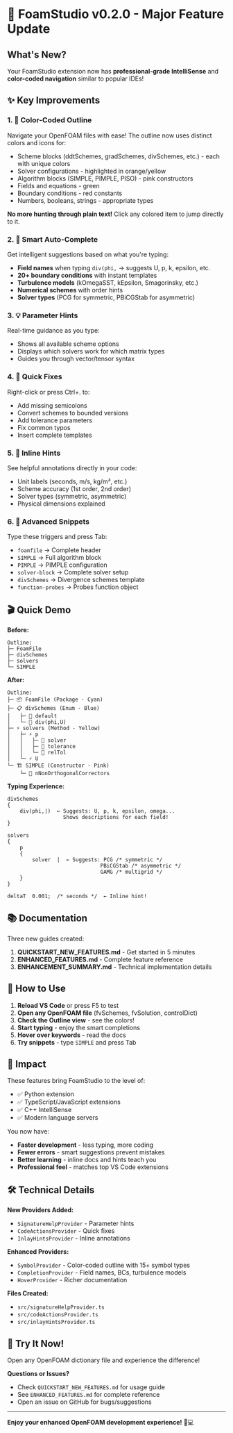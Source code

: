 # 🎉 FoamStudio v0.2.0 - Major Feature Update

## What's New?

Your FoamStudio extension now has **professional-grade IntelliSense** and **color-coded navigation** similar to popular IDEs!

## ✨ Key Improvements

### 1. 🎨 **Color-Coded Outline** 
Navigate your OpenFOAM files with ease! The outline now uses distinct colors and icons for:
- Scheme blocks (ddtSchemes, gradSchemes, divSchemes, etc.) - each with unique colors
- Solver configurations - highlighted in orange/yellow
- Algorithm blocks (SIMPLE, PIMPLE, PISO) - pink constructors
- Fields and equations - green
- Boundary conditions - red constants
- Numbers, booleans, strings - appropriate types

**No more hunting through plain text!** Click any colored item to jump directly to it.

### 2. 🎯 **Smart Auto-Complete**
Get intelligent suggestions based on what you're typing:
- **Field names** when typing `div(phi,` → suggests U, p, k, epsilon, etc.
- **20+ boundary conditions** with instant templates
- **Turbulence models** (kOmegaSST, kEpsilon, Smagorinsky, etc.)
- **Numerical schemes** with order hints
- **Solver types** (PCG for symmetric, PBiCGStab for asymmetric)

### 3. 💡 **Parameter Hints**
Real-time guidance as you type:
- Shows all available scheme options
- Displays which solvers work for which matrix types
- Guides you through vector/tensor syntax

### 4. 🔧 **Quick Fixes**
Right-click or press Ctrl+. to:
- Add missing semicolons
- Convert schemes to bounded versions
- Add tolerance parameters
- Fix common typos
- Insert complete templates

### 5. 📝 **Inline Hints**
See helpful annotations directly in your code:
- Unit labels (seconds, m/s, kg/m³, etc.)
- Scheme accuracy (1st order, 2nd order)
- Solver types (symmetric, asymmetric)
- Physical dimensions explained

### 6. 🚀 **Advanced Snippets**
Type these triggers and press Tab:
- `foamfile` → Complete header
- `SIMPLE` → Full algorithm block
- `PIMPLE` → PIMPLE configuration
- `solver-block` → Complete solver setup
- `divSchemes` → Divergence schemes template
- `function-probes` → Probes function object

## 🎬 Quick Demo

**Before:**
```
Outline:
├─ FoamFile
├─ divSchemes
├─ solvers
└─ SIMPLE
```

**After:**
```
Outline:
├─ 📦 FoamFile (Package - Cyan)
├─ 📋 divSchemes (Enum - Blue) 
│   ├─ 🔑 default
│   └─ 🔑 div(phi,U)
├─ ⚡ solvers (Method - Yellow)
│   ├─ ⚡ p
│   │   ├─ 📐 solver
│   │   ├─ 🔢 tolerance
│   │   └─ 🔢 relTol
│   └─ ⚡ U
└─ 🏗️ SIMPLE (Constructor - Pink)
    └─ 🔢 nNonOrthogonalCorrectors
```

**Typing Experience:**
```openfoam
divSchemes
{
    div(phi,|)  ← Suggests: U, p, k, epsilon, omega...
                  Shows descriptions for each field!
}

solvers
{
    p
    {
        solver  |  ← Suggests: PCG /* symmetric */
                              PBiCGStab /* asymmetric */
                              GAMG /* multigrid */
    }
}

deltaT  0.001;  /* seconds */  ← Inline hint!
```

## 📚 Documentation

Three new guides created:
1. **QUICKSTART_NEW_FEATURES.md** - Get started in 5 minutes
2. **ENHANCED_FEATURES.md** - Complete feature reference
3. **ENHANCEMENT_SUMMARY.md** - Technical implementation details

## 🔄 How to Use

1. **Reload VS Code** or press F5 to test
2. **Open any OpenFOAM file** (fvSchemes, fvSolution, controlDict)
3. **Check the Outline view** - see the colors!
4. **Start typing** - enjoy the smart completions
5. **Hover over keywords** - read the docs
6. **Try snippets** - type `SIMPLE` and press Tab

## 🎯 Impact

These features bring FoamStudio to the level of:
- ✅ Python extension
- ✅ TypeScript/JavaScript extensions
- ✅ C++ IntelliSense
- ✅ Modern language servers

You now have:
- **Faster development** - less typing, more coding
- **Fewer errors** - smart suggestions prevent mistakes
- **Better learning** - inline docs and hints teach you
- **Professional feel** - matches top VS Code extensions

## 🛠️ Technical Details

**New Providers Added:**
- `SignatureHelpProvider` - Parameter hints
- `CodeActionsProvider` - Quick fixes
- `InlayHintsProvider` - Inline annotations

**Enhanced Providers:**
- `SymbolProvider` - Color-coded outline with 15+ symbol types
- `CompletionProvider` - Field names, BCs, turbulence models
- `HoverProvider` - Richer documentation

**Files Created:**
- `src/signatureHelpProvider.ts`
- `src/codeActionsProvider.ts`
- `src/inlayHintsProvider.ts`

## 🚀 Try It Now!

Open any OpenFOAM dictionary file and experience the difference!

**Questions or Issues?**
- Check `QUICKSTART_NEW_FEATURES.md` for usage guide
- See `ENHANCED_FEATURES.md` for complete reference
- Open an issue on GitHub for bugs/suggestions

---

**Enjoy your enhanced OpenFOAM development experience!** 🌊💻
